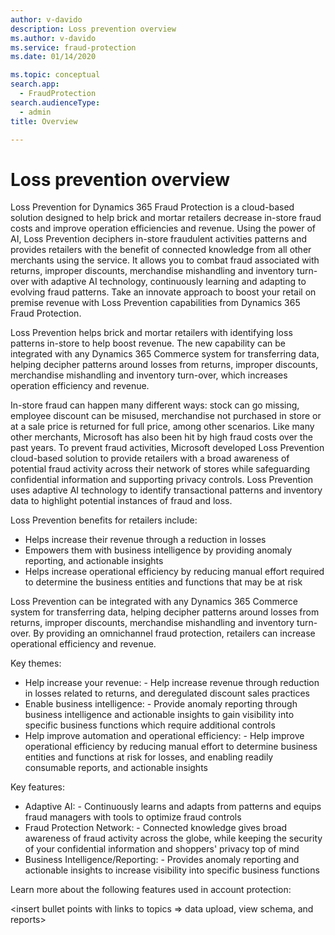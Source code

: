```yaml
---
author: v-davido
description: Loss prevention overview
ms.author: v-davido
ms.service: fraud-protection
ms.date: 01/14/2020

ms.topic: conceptual
search.app: 
  - FraudProtection
search.audienceType:
  - admin
title: Overview

---
```



# Loss prevention overview

Loss Prevention for Dynamics 365 Fraud Protection is a cloud-based solution designed to help brick and mortar retailers decrease in-store fraud costs and improve operation efficiencies and revenue. Using the power of AI, Loss Prevention deciphers in-store fraudulent activities patterns and provides retailers with the benefit of connected knowledge from all other merchants using the service. It allows you to combat fraud associated with returns, improper discounts, merchandise mishandling and inventory turn-over with adaptive AI technology, continuously learning and adapting to evolving fraud patterns. Take an innovate approach to boost your retail on premise revenue with Loss Prevention capabilities from Dynamics 365 Fraud Protection. 

Loss Prevention helps brick and mortar retailers with identifying loss patterns in-store to help boost revenue. The new capability can be integrated with any Dynamics 365 Commerce system for transferring data, helping decipher patterns around losses from returns, improper discounts, merchandise mishandling and inventory turn-over, which increases operation efficiency and revenue. 

In-store fraud can happen many different ways: stock can go missing, employee discount can be misused, merchandise not purchased in store or at a sale price is returned for full price, among other scenarios. Like many other merchants, Microsoft has also been hit by high fraud costs over the past years. To prevent fraud activities, Microsoft developed Loss Prevention cloud-based solution to provide retailers with a broad awareness of potential fraud activity across their network of stores while safeguarding confidential information and supporting privacy controls. Loss Prevention uses adaptive AI technology to identify transactional patterns and inventory data to highlight potential instances of fraud and loss. 

Loss Prevention benefits for retailers include:
- Helps increase their revenue through a reduction in losses
- Empowers them with business intelligence by providing anomaly reporting, and actionable insights 
- Helps increase operational efficiency by reducing manual effort required to determine the business entities and functions that may be at risk

Loss Prevention can be integrated with any Dynamics 365 Commerce system for transferring data, helping decipher patterns around losses from returns, improper discounts, merchandise mishandling and inventory turn-over. By providing an omnichannel fraud protection, retailers can increase operational efficiency and revenue.

Key themes:
- Help increase your revenue: - Help increase revenue through reduction in losses related to returns, and deregulated discount sales practices  
- Enable business intelligence: - Provide anomaly reporting through business intelligence and actionable insights to gain visibility into specific business functions which require additional controls
- Help improve automation and operational efficiency: - Help improve operational efficiency by reducing manual effort to determine business entities and functions at risk for losses, and enabling readily consumable reports, and actionable insights

Key features:
- Adaptive AI: - Continuously learns and adapts from patterns and equips fraud managers with tools to optimize fraud controls
- Fraud Protection Network: - Connected knowledge gives broad awareness of fraud activity across the globe, while keeping the security of your confidential information and shoppers' privacy top of mind
- Business Intelligence/Reporting: - Provides anomaly reporting and actionable insights to increase visibility into specific business functions



Learn more about the following features used in account protection:

<insert bullet points with links to topics => data upload, view schema, and reports>
